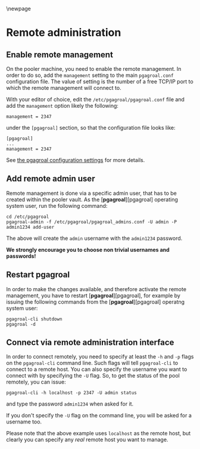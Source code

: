 \newpage

# Remote administration

## Enable remote management

On the pooler machine, you need to enable the remote management. In order to do so,
add the `management` setting to the main `pgagroal.conf` configuration file.
The value of setting is the number of a free TCP/IP port to which the remote
management will connect to.

With your editor of choice, edit the `/etc/pgagroal/pgagroal.conf` file and add the
`management` option likely the following:

```
management = 2347
```

under the `[pgagroal]` section, so that the configuration file looks like:

```
[pgagroal]
...
management = 2347
```

See [the pgagroal configuration settings](https://github.com/agroal/pgagroal/blob/master/doc/CONFIGURATION.md#pgagroal) for more details.

## Add remote admin user

Remote management is done via a specific admin user, that has to be created within the pooler vault.
As the [**pgagroal**][pgagroal] operating system user, run the following command:

```
cd /etc/pgagroal
pgagroal-admin -f /etc/pgagroal/pgagroal_admins.conf -U admin -P admin1234 add-user
```

The above will create the `admin` username with the `admin1234` password.

**We strongly encourage you to choose non trivial usernames and passwords!**


## Restart pgagroal

In order to make the changes available, and therefore activate the remote management, you have to restart [**pgagroal**][pgagroal], for example by issuing the following commands from the [**pgagroal**][pgagroal] operatng system user:

```
pgagroal-cli shutdown
pgagroal -d
```

## Connect via remote administration interface

In order to connect remotely, you need to specify at least the `-h` and `-p` flags on the `pgagroal-cli` command line. Such flags will tell `pgagroal-cli` to connect to a remote host. You can also specify the username you want to connect with by specifying the `-U` flag.
So, to get the status of the pool remotely, you can issue:

```
pgagroal-cli -h localhost -p 2347 -U admin status
```

and type the password `admin1234` when asked for it.

If you don't specify the `-U` flag on the command line, you will be asked for a username too.

Please note that the above example uses `localhost` as the remote host, but clearly you can specify any *real* remote host you want to manage.

